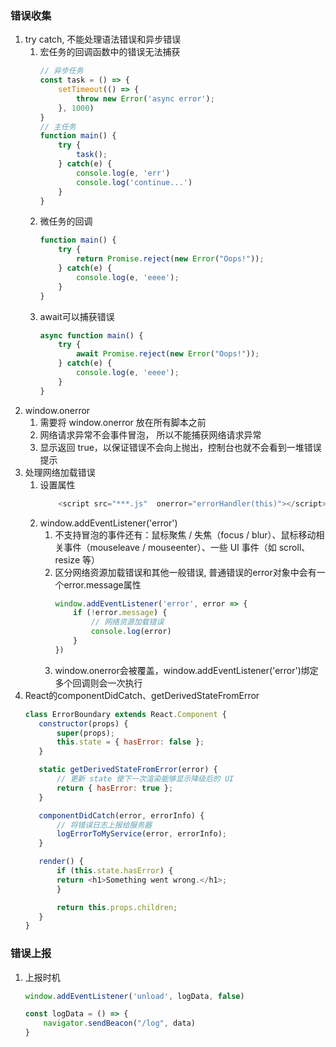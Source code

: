 ### 错误收集
1. try catch, 不能处理语法错误和异步错误
    1. 宏任务的回调函数中的错误无法捕获
        ```js
        // 异步任务
        const task = () => {
            setTimeout(() => {
                throw new Error('async error');
            }, 1000)
        }
        // 主任务
        function main() {
            try {
                task();
            } catch(e) {
                console.log(e, 'err')
                console.log('continue...')
            }
        }
        ```
    1. 微任务的回调
        ```js
        function main() {
            try {
                return Promise.reject(new Error("Oops!"));
            } catch(e) {
                console.log(e, 'eeee');
            }
        }
        ```
    1. await可以捕获错误
        ```js
        async function main() {
            try {
                await Promise.reject(new Error("Oops!"));
            } catch(e) {
                console.log(e, 'eeee');
            }
        }
        ```
1. window.onerror
    1. 需要将 window.onerror 放在所有脚本之前
    1. 网络请求异常不会事件冒泡， 所以不能捕获网络请求异常
    1. 显示返回 true，以保证错误不会向上抛出，控制台也就不会看到一堆错误提示
1. 处理网络加载错误
    1. 设置属性
        ```js
            <script src="***.js"  onerror="errorHandler(this)"></script>
        ```
    1. window.addEventListener('error') 
        1. 不支持冒泡的事件还有：鼠标聚焦 / 失焦（focus / blur）、鼠标移动相关事件（mouseleave / mouseenter）、一些 UI 事件（如 scroll、resize 等）
        1. 区分网络资源加载错误和其他一般错误, 普通错误的error对象中会有一个error.message属性
            ```js
            window.addEventListener('error', error => {
                if (!error.message) {
                    // 网络资源加载错误
                    console.log(error)
                }
            })
            ```
        1. window.onerror会被覆盖，window.addEventListener('error')绑定多个回调则会一次执行
1. React的componentDidCatch、getDerivedStateFromError
     ```js
     class ErrorBoundary extends React.Component {
        constructor(props) {
            super(props);
            this.state = { hasError: false };
        }

        static getDerivedStateFromError(error) {
            // 更新 state 使下一次渲染能够显示降级后的 UI
            return { hasError: true };
        }

        componentDidCatch(error, errorInfo) {
            // 将错误日志上报给服务器
            logErrorToMyService(error, errorInfo);
        }

        render() {
            if (this.state.hasError) {
            return <h1>Something went wrong.</h1>;
            }

            return this.props.children; 
        }
    }
     ```

### 错误上报
1. 上报时机
    ```js
    window.addEventListener('unload', logData, false)

    const logData = () => {
        navigator.sendBeacon("/log", data)
    }
    ```